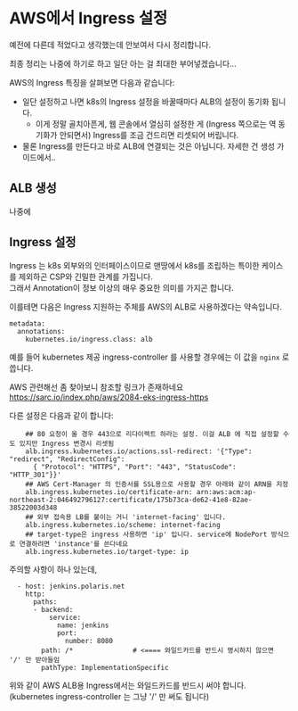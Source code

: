 # AWS에서 Ingress 설정

예전에 다른데 적었다고 생각했는데 안보여서 다시 정리합니다.

최종 정리는 나중에 하기로 하고 일단 아는 걸 최대한 부어넣겠습니다...

AWS의 Ingress 특징을 살펴보면 다음과 같습니다:
* 일단 설정하고 나면 k8s의 Ingress 설정을 바꿀때마다 ALB의 설정이 동기화 됩니다.
  - 이게 정말 골치아픈게, 웹 콘솔에서 열심히 설정한 게 (Ingress 쪽으로는 역 동기화가 안되면서) Ingress를 조금 건드리면 리셋되어 버립니다.
* 물론 Ingress를 만든다고 바로 ALB에 연결되는 것은 아닙니다. 자세한 건 생성 가이드에서..



## ALB 생성

나중에


## Ingress 설정 

Ingress 는 k8s 외부와의 인터페이스이므로 맨땅에서 k8s를 조립하는 특이한 케이스를 제외하곤 CSP와 긴밀한 관계를 가집니다.  
그래서 Annotation이 정보 이상의 매우 중요한 의미를 가지곤 합니다.

이를테면 다음은 Ingress 지원하는 주체를 AWS의 ALB로 사용하겠다는 약속입니다.
```
metadata:
  annotations:
    kubernetes.io/ingress.class: alb
```
예를 들어 kubernetes 제공 ingress-controller 를 사용할 경우에는 이 값을 `nginx` 로 씁니다.

AWS 관련해선 좀 찾아보니 참조할 링크가 존재하네요 https://sarc.io/index.php/aws/2084-eks-ingress-https

다른 설정은 다음과 같이 합니다:
```
    ## 80 요청이 올 경우 443으로 리다이렉트 하라는 설정. 이걸 ALB 에 직접 설정할 수도 있지만 Ingress 변경시 리셋됨
    alb.ingress.kubernetes.io/actions.ssl-redirect: '{"Type": "redirect", "RedirectConfig":
      { "Protocol": "HTTPS", "Port": "443", "StatusCode": "HTTP_301"}}'
    ## AWS Cert-Manager 의 인증서를 SSL용으로 사용할 경우 아래와 같이 ARN을 지정
    alb.ingress.kubernetes.io/certificate-arn: arn:aws:acm:ap-northeast-2:046492796127:certificate/175b73ca-de62-41e8-82ae-38522003d348
    ## 외부 접속용 LB를 붙이는 거니 'internet-facing' 입니다.
    alb.ingress.kubernetes.io/scheme: internet-facing
    ## target-type은 ingress 사용하면 'ip' 입니다. service에 NodePort 방식으로 연결하려면 'instance'를 쓴다네요
    alb.ingress.kubernetes.io/target-type: ip
```

주의할 사항이 하나 있는데, 
```
  - host: jenkins.polaris.net
    http:
      paths:
      - backend:
          service:
            name: jenkins
            port:
              number: 8080
        path: /*               # <==== 와일드카드를 반드시 명시하지 않으면 '/' 만 받아들임
        pathType: ImplementationSpecific
```
위와 같이 AWS ALB용 Ingress에서는 와일드카드를 반드시 써야 합니다. (kubernetes ingress-controller 는 그냥 '/' 만 써도 됩니다)


